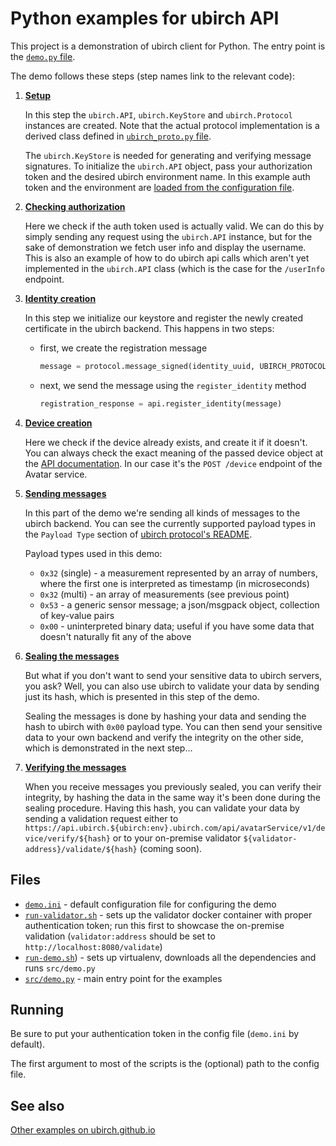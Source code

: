 # Python examples for ubirch API

This project is a demonstration of ubirch client for Python. The entry point is the [`demo.py` file](src/demo.py).

The demo follows these steps (step names link to the relevant code):
1) [**Setup**](https://github.com/ubirch/example-python/blob/master/src/demo.py#L22-L25)

    In this step the `ubirch.API`, `ubirch.KeyStore` and `ubirch.Protocol` instances are created. Note that the actual
    protocol implementation is a derived class defined in [`ubirch_proto.py` file](src/ubirch_proto.py).
    
    The `ubirch.KeyStore` is needed for generating and verifying message signatures. To initialize the `ubirch.API`
    object, pass your authorization token and the desired ubirch environment name. In this example auth token and
    the environment are [loaded from the configuration file](src/config.py). 

2) [**Checking authorization**](https://github.com/ubirch/example-python/blob/master/src/demo.py#L28-L41)

    Here we check if the auth token used is actually valid. We can do this by simply sending any request using the
    `ubirch.API` instance, but for the sake of demonstration we fetch user info and display the username. This is 
    also an example of how to do ubirch api calls which aren't yet implemented in the `ubirch.API` class (which
    is the case for the `/userInfo` endpoint.
    
3) [**Identity creation**](https://github.com/ubirch/example-python/blob/master/src/demo.py#L28-L41)

    In this step we initialize our keystore and register the newly created certificate in the ubirch backend.
    This happens in two steps: 
    * first, we create the registration message
        ```python
        message = protocol.message_signed(identity_uuid, UBIRCH_PROTOCOL_TYPE_REG, keystore.get_certificate(identity_uuid))
        ```
    * next, we send the message using the `register_identity` method
        ```python
        registration_response = api.register_identity(message)
        ```
        
4) [**Device creation**](https://github.com/ubirch/example-python/blob/master/src/demo.py#L64-L92)

    Here we check if the device already exists, and create it if it doesn't. You can always check the exact meaning of
    the passed device object at the [API documentation](http://developer.ubirch.com/docs/api/). In our case it's the
    `POST /device` endpoint of the Avatar service.
    
5) [**Sending messages**](https://github.com/ubirch/example-python/blob/master/src/demo.py#L96-L142)

    In this part of the demo we're sending all kinds of messages to the ubirch backend. You can see the currently
    supported payload types in the `Payload Type` section of 
    [ubirch protocol's README](https://github.com/ubirch/ubirch-protocol/blob/master/README.md).
    
    Payload types used in this demo:
    * `0x32` (single) - a measurement represented by an array of numbers, where the first one is interpreted as 
    timestamp (in microseconds)
    * `0x32` (multi) - an array of measurements (see previous point)
    * `0x53` - a generic sensor message; a json/msgpack object, collection of key-value pairs
    * `0x00` - uninterpreted binary data; useful if you have some data that doesn't naturally fit any of the above
    
6) [**Sealing the messages**](https://github.com/ubirch/example-python/blob/master/src/demo.py#L146-L175)

    But what if you don't want to send your sensitive data to ubirch servers, you ask? Well, you can also use ubirch
    to validate your data by sending just its hash, which is presented in this step of the demo. 
    
    Sealing the messages is done by hashing your data and sending the hash to ubirch with `0x00` payload type.
    You can then send your sensitive data to your own backend and verify the integrity on the other side, which
    is demonstrated in the next step...

7) [**Verifying the messages**](https://github.com/ubirch/example-python/blob/master/src/demo.py#L181-L203)

    When you receive messages you previously sealed, you can verify their integrity, by hashing the data in the 
    same way it's been done during the sealing procedure. Having this hash, you can validate your data by sending a
    validation request either to `https://api.ubirch.${ubirch:env}.ubirch.com/api/avatarService/v1/device/verify/${hash}`
    or to your on-premise validator `${validator-address}/validate/${hash}` (coming soon).

## Files
* [`demo.ini`](demo.ini) - default configuration file for configuring the demo
* [`run-validator.sh`](run-validator.sh) - sets up the validator docker container with proper authentication token; run 
this first to showcase the on-premise validation (`validator:address` should be set to `http://localhost:8080/validate`)
* [`run-demo.sh`](run-demo.sh)) - sets up virtualenv, downloads all the dependencies and runs `src/demo.py`
* [`src/demo.py`](src/demo.py) - main entry point for the examples 

## Running
Be sure to put your authentication token in the config file (`demo.ini` by default).

The first argument to most of the scripts is the (optional) path to the config file.

## See also
[Other examples on ubirch.github.io](ubirch.github.io/examples.html)